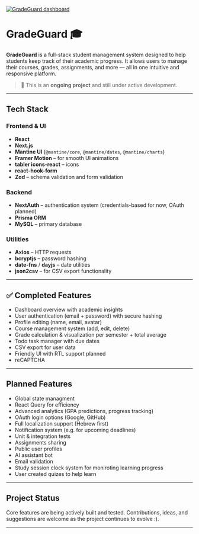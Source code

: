 [![GradeGuard dashboard](https://i.ibb.co/s9hhhJds/video-click-here.jpg)](https://www.youtube.com/watch?v=1NSycNVX8z0)

# GradeGuard 🎓

**GradeGuard** is a full-stack student management system designed to help students keep track of their academic progress. It allows users to manage their courses, grades, assignments, and more — all in one intuitive and responsive platform.

> 🚧 This is an **ongoing project** and still under active development.

---

## Tech Stack

### Frontend & UI

- **React**
- **Next.js**
- **Mantine UI** (`@mantine/core`, `@mantine/dates`, `@mantine/charts`)
- **Framer Motion** – for smooth UI animations
- **tabler icons-react** – icons
- **react-hook-form**
- **Zod** – schema validation and form validation

### Backend

- **NextAuth** – authentication system (credentials-based for now, OAuth planned)
- **Prisma ORM**
- **MySQL** – primary database

### Utilities

- **Axios** – HTTP requests
- **bcryptjs** – password hashing
- **date-fns** / **dayjs** – date utilities
- **json2csv** – for CSV export functionality

---

## ✅ Completed Features

- Dashboard overview with academic insights
- User authentication (email + password) with secure hashing
- Profile editing (name, email, avatar)
- Course management system (add, edit, delete)
- Grade calculation & visualization per semester + total average
- Todo task manager with due dates
- CSV export for user data
- Friendly UI with RTL support planned
- reCAPTCHA

---

## Planned Features

- Global state managment
- React Query for efficiency
- Advanced analytics (GPA predictions, progress tracking)
- OAuth login options (Google, GitHub)
- Full localization support (Hebrew first)
- Notification system (e.g. for upcoming deadlines)
- Unit & integration tests
- Assignments sharing
- Public user profiles
- AI assistant bot
- Email validation
- Study session clock system for moniroting learning progress
- User created quizes to help learn

---

## Project Status

Core features are being actively built and tested. Contributions, ideas, and suggestions are welcome as the project continues to evolve :).

---
